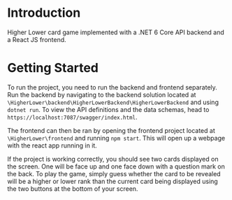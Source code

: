 # Introduction 
Higher Lower card game implemented with a .NET 6 Core API backend and a React JS frontend.

# Getting Started
To run the project, you need to run the backend and frontend separately. Run the backend by navigating to the backend solution located at `\HigherLower\backend\HigherLowerBackend\HigherLowerBackend` and using `dotnet run`. To view the API definitions and the data schemas, head to `https://localhost:7087/swagger/index.html`.

The frontend can then be ran by opening the frontend project located at `\HigherLower\frontend` and running `npm start`. This will open up a webpage with the react app running in it. 

If the project is working correctly, you should see two cards displayed on the screen. One will be face up and one face down with a question mark on the back. To play the game, simply guess whether the card to be revealed will be a higher or lower rank than the current card being displayed using the two buttons at the bottom of your screen. 
